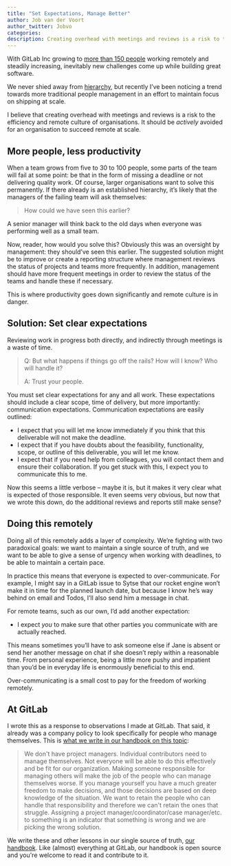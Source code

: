```yaml
---
title: "Set Expectations, Manage Better"
author: Job van der Voort
author_twitter: Jobvo
categories:
description: Creating overhead with meetings and reviews is a risk to the efficiency and remote culture of organisations and should be actively avoided for an organisation to succeed remote at scale.
---
```


With GitLab Inc growing to [more than 150 people](/team) working remotely and
steadily increasing, inevitably new challenges come up while building great
software.

<!--more-->

We never shied away from [hierarchy](/team/structure), but recently I’ve been
noticing a trend towards more traditional people management in an effort to
maintain focus on shipping at scale.

I believe that creating overhead with meetings and reviews is a risk to the
efficiency and remote culture of organisations. It should be _actively_ avoided
for an organisation to succeed remote at scale.

## More people, less productivity

When a team grows from five to 30 to 100 people, some parts of the
team will fail at some point: be that in the form of missing a deadline or not
delivering quality work.
Of course, larger organisations want to solve this permanently. If there
already is an established hierarchy, it’s likely that the managers of the
failing team will ask themselves:

> How could we have seen this earlier?

A senior manager will think back to the old days when everyone was
performing well as a small team.

Now, reader, how would you solve this? Obviously this was an oversight by
management: they should’ve seen this earlier. The suggested solution might be to improve or
create a reporting structure where management reviews the status of projects
and teams more frequently.
In addition, management should have more frequent meetings in order to review
the status of the teams and handle these if necessary.

This is where productivity goes down significantly and remote culture is in
danger.

## Solution: Set clear expectations

Reviewing work in progress both directly, and indirectly through meetings is a
waste of time.

> Q: But what happens if things go off the rails? How will I know? Who will handle it?
>
> A: Trust your people.

You must set clear expectations for any and all work. These expectations should
include a clear scope, time of delivery, but more importantly: communication
expectations.
Communication expectations are easily outlined:

- I expect that you will let me know immediately if you think that this deliverable will not make the deadline.
- I expect that if you have doubts about the feasibility, functionality, scope, or outline of this deliverable, you will let me know.
- I expect that if you need help from colleagues, you will contact them and ensure their collaboration. If you get stuck with this, I expect you to communicate this to me.

Now this seems a little verbose – maybe it is, but it makes it very clear
what is expected of those responsible. It even seems very obvious, but now that
we wrote this down, do the additional reviews and reports still make sense?

## Doing this remotely

Doing all of this remotely adds a layer of complexity. We’re fighting with two
paradoxical goals: we want to maintain a single source of truth, and we want to be able to give a sense of urgency when working with deadlines, to be able to maintain a certain pace.

In practice this means that everyone is expected to over-communicate. For
example, I might say in a GitLab issue to Sytse that our rocket engine won’t
make it in time for the planned launch date, but because I know he’s way behind
on email and Todos, I’ll also send him a message in chat.

For remote teams, such as our own, I’d add another expectation:

- I expect _you_ to make sure that other parties you communicate with are actually reached.

This means sometimes you’ll have to ask someone else if Jane is absent or
send her another message on chat if she doesn’t reply within a reasonable
time.
From personal experience, being a little more pushy and impatient than you’d be
in everyday life is enormously beneficial to this end.

Over-communicating is a small cost to pay for the freedom of working remotely.

## At GitLab

I wrote this as a response to observations I made at GitLab. That said,
it already was a company policy to look specifically for people who
manage themselves. This is [what we write in our handbook on this topic](https://about.gitlab.com/handbook/leadership/):

> We don't have project managers. Individual contributors need to manage themselves. Not everyone will be able to do this effectively and be fit for our organization. Making someone responsible for managing others will make the job of the people who can manage themselves worse. If you manage yourself you have a much greater freedom to make decisions, and those decisions are based on deep knowledge of the situation. We want to retain the people who can handle that responsibility and therefore we can't retain the ones that struggle. Assigning a project manager/coordinator/case manager/etc. to something is an indicator that something is wrong and we are picking the wrong solution.

We write these and other lessons in our single source of truth,
[our handbook](/handbook). Like (almost) everything at GitLab, our handbook is
open source and you're welcome to read it and contribute to it.
